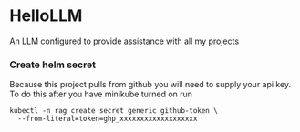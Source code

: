 # HelloLLM
An LLM configured to provide assistance with all my projects


### Create helm secret

Because this project pulls from github you will need to supply your api key.
To do this after you have minikube turned on run 

```shell
kubectl -n rag create secret generic github-token \
  --from-literal=token=ghp_xxxxxxxxxxxxxxxxxxx
```